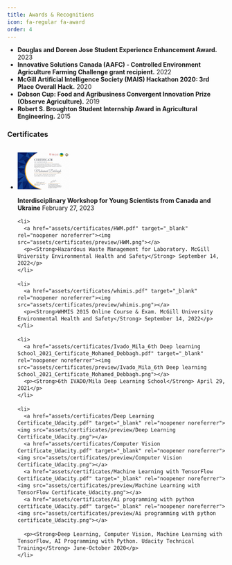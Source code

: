 ```yaml
---
title: Awards & Recognitions
icon: fa-regular fa-award
order: 4
---
```

- **Douglas and Doreen Jose Student Experience Enhancement Award.** 2023
- **Innovative Solutions Canada (AAFC) - Controlled Environment Agriculture Farming Challenge grant recipient.** 2022
- **McGill Artificial Intelligence Society (MAIS) Hackathon 2020: 3rd Place Overall Hack.** 2020
- **Dobson Cup: Food and Agribusiness Convergent Innovation Prize (Observe Agriculture).** 2019
- **Robert S. Broughton Student Internship Award in Agricultural Engineering.** 2015

<h3 style="text-align: left; margin-bottom:32px;">Certificates</h3>


<div style="text-align: left">

  <ul>
    <li>
      <a href="assets/certificates/20230227-Interdisciplinary Workshop for Young Scientists from Canada and Ukraine.pdf" target="_blank" rel="noopener noreferrer"><img src="assets/certificates/preview/20230227-Interdisciplinary Workshop for Young Scientists from Canada and Ukraine.png"></a>
      <p><Strong>Interdisciplinary Workshop for Young Scientists from Canada and Ukraine</Strong> February 27, 2023</p>
    </li>

    <li>
      <a href="assets/certificates/HWM.pdf" target="_blank" rel="noopener noreferrer"><img src="assets/certificates/preview/HWM.png"></a>
      <p><Strong>Hazardous Waste Management for Laboratory. McGill University Environmental Health and Safety</Strong> September 14, 2022</p>
    </li>

    <li>
      <a href="assets/certificates/whimis.pdf" target="_blank" rel="noopener noreferrer"><img src="assets/certificates/preview/whimis.png"></a>
      <p><Strong>WHMIS 2015 Online Course & Exam. McGill University Environmental Health and Safety</Strong> September 14, 2022</p>
    </li>

    <li>
      <a href="assets/certificates/Ivado_Mila_6th Deep learning School_2021_Certificate_Mohamed_Debbagh.pdf" target="_blank" rel="noopener noreferrer"><img src="assets/certificates/preview/Ivado_Mila_6th Deep learning School_2021_Certificate_Mohamed_Debbagh.png"></a>
      <p><Strong>6th IVADO/Mila Deep Learning School</Strong> April 29, 2021</p>
    </li>

    <li>
      <a href="assets/certificates/Deep Learning Certificate_Udacity.pdf" target="_blank" rel="noopener noreferrer"><img src="assets/certificates/preview/Deep Learning Certificate_Udacity.png"></a>
      <a href="assets/certificates/Computer Vision Certificate_Udacity.pdf" target="_blank" rel="noopener noreferrer"><img src="assets/certificates/preview/Computer Vision Certificate_Udacity.png"></a>
      <a href="assets/certificates/Machine Learning with TensorFlow Certificate_Udacity.pdf" target="_blank" rel="noopener noreferrer"><img src="assets/certificates/preview/Machine Learning with TensorFlow Certificate_Udacity.png"></a>
      <a href="assets/certificates/Ai programming with python certificate_Udacity.pdf" target="_blank" rel="noopener noreferrer"><img src="assets/certificates/preview/Ai programming with python certificate_Udacity.png"></a>

      <p><Strong>Deep Learning, Computer Vision, Machine Learning with TensorFlow, AI Programming with Python. Udacity Technical Training</Strong> June-October 2020</p>
    </li>
  </ul>

</div>

